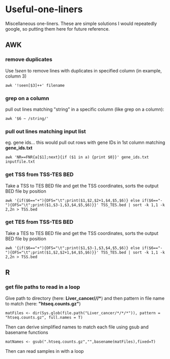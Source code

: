 # Useful-one-liners
Miscellaneous one-liners. These are simple solutions I would repeatedly google, so putting them here for future reference. 


## AWK

### remove duplicates

Use *!seen* to remove lines with duplicates in specified column (in example, column 3)
```
awk '!seen[$3]++' filename
```


### grep on a column

pull out lines matching "string" in a specific column (like grep on a column):
```
awk '$6 ~ /string/' 
```

### pull out lines matching input list
eg. gene ids... this would pull out rows with gene IDs in 1st column matching **gene_ids.txt**
```
awk 'NR==FNR{a[$1];next}{if ($1 in a) {print $0}}' gene_ids.txt inputfile.txt
```



### get TSS from TSS-TES BED
Take a TSS to TES BED file and get the TSS coordinates, sorts the output BED file by position
```
awk '{if($6=="+"){OFS="\t";print($1,$2,$2+1,$4,$5,$6)} else if($6=="-"){OFS="\t";print($1,$3-1,$3,$4,$5,$6)}}' TSS_TES.bed | sort -k 1,1 -k 2,2n > TSS.bed
```

### get TES from TSS-TES BED
Take a TES to TES BED file and get the TSS coordinates, sorts the output BED file by position
```
awk '{if($6=="+"){OFS="\t";print($1,$3-1,$3,$4,$5,$6)} else if($6=="-"){OFS="\t";print($1,$2,$2+1,$4,$5,$6)}}' TSS_TES.bed | sort -k 1,1 -k 2,2n > TSS.bed
```




## R

### get file paths to read in a loop

Give path to directory (here: __Liver_cancer/*/*/*__) and then pattern in file name to match (here: __"htseq.counts.gz"__)
```
matFiles <- dir(Sys.glob(file.path("Liver_cancer/*/*/*")), pattern = "htseq.counts.gz", full.names = T)
```
Then can derive simplified names to match each file using gsub and basename functions
```
matNames <- gsub(".htseq.counts.gz","",basename(matFiles),fixed=T)
```
Then can read samples in with a loop
```

```